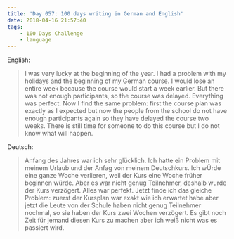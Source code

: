 ```yaml
---
title: 'Day 057: 100 days writing in German and English'
date: 2018-04-16 21:57:40
tags:
    - 100 Days Challenge
    - language
---
```

English:
> I was very lucky at the beginning of the year. I had a problem with my holidays and the beginning of my German course. I would lose an entire week because the course would start a week earlier. But there was not enough participants, so the course was delayed. Everything was perfect. Now I find the same problem: first the course plan was exactly as I expected but now the people from the school do not have enough participants again so they have delayed the course two weeks. There is still time for someone to do this course but I do not know what will happen.

Deutsch:
> Anfang des Jahres war ich sehr glücklich. Ich hatte ein Problem mit meinem Urlaub und der Anfag von meinem Deutschkurs. Ich wÜrde eine ganze Woche verlieren, weil der Kurs eine Woche früher beginnen würde. Aber es war nicht genug Teilnehmer, deshalb wurde der Kurs verzögert. Alles war perfekt. Jetzt finde ich das gleiche Problem: zuerst der Kursplan war exakt wie ich erwartet habe aber jetzt die Leute von der Schule haben nicht genug Teilnehmer nochmal, so sie haben der Kurs zwei Wochen verzögert. Es gibt noch Zeit für jemand diesen Kurs zu machen aber ich weiß nicht was es passiert wird.